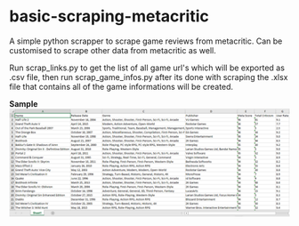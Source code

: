 # basic-scraping-metacritic
A simple python scrapper to scrape game reviews from metacritic. Can be customised to scrape other data from metacritic as well.

Run scrap_links.py to get the list of all game url's which will be exported as .csv file, then run scrap_game_infos.py after its done with scraping the .xlsx file that contains all of the game informations will be created.

<b>Sample</b>
![](images/dataset_sample.png)
